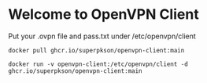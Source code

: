 # Welcome to OpenVPN Client
Put your .ovpn file and pass.txt under /etc/openvpn/client
```
docker pull ghcr.io/superpkson/openvpn-client:main
```
```
docker run -v openvpn-client:/etc/openvpn/client -d ghcr.io/superpkson/openvpn-client:main
```